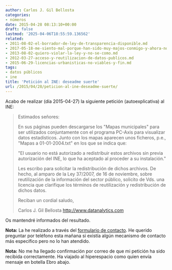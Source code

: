 ```yaml
---
author: Carlos J. Gil Bellosta
categories:
- números
date: 2015-04-28 08:13:10+00:00
draft: false
lastmod: '2025-04-06T18:55:59.136562'
related:
- 2011-08-02-el-borrador-de-ley-de-transparencia-disponible.md
- 2017-05-18-me-siento-mal-porque-han-sido-muy-majos-conmigo-y-ahora-no-se-que-hacer-con-lo-que-me-han-mandado.md
- 2013-08-02-quiero-violar-la-ley-y-no-se-como.md
- 2012-03-27-acceso-y-reutilizacion-de-datos-publicos.md
- 2015-06-29-licencias-urbanisticas-no-viables-y-fin.md
tags:
- datos públicos
- ine
title: 'Petición al INE: deseadme suerte'
url: /2015/04/28/peticion-al-ine-deseadme-suerte/
---
```


Acabo de realizar (día 2015-04-27) la siguiente petición (autoexplicativa) al INE:

>Estimados señores:
>
>En sus páginas pueden descargarse los "Mapas municipales" para ser utilizados conjuntamente con el programa PC-Axis para visualizar datos estadísticos. Junto con los mapas aparecen unos ficheros, p.e., "Mapas a 01-01-2004.txt" en los que se indica que:
>
>"El usuario no está autorizado a redistribuir estos archivos sin previa autorización del INE, lo que ha aceptado al proceder a su instalación."
>
>Les escribo para solicitar la redistribución de dichos archivos. De hecho, al amparo de la Ley 37/2007, de 16 de noviembre, sobre reutilización de la información del sector público, solicito de Vds. una licencia que clarifique los términos de reutilización y redistribución de dichos datos.
>
>Reciban un cordial saludo,
>
>Carlos J. Gil Bellosta
>http://www.datanalytics.com

Os mantendré informados del resultado.

**Nota:** La he realizado a través del [formulario de contacto](http://www.ine.es/infoine/enviarFormulario.do). He querido preguntar por teléfono esta mañana si existía algún mecanismo de contacto más específico pero no lo han atendido.

**Nota:** No me ha llegado confirmación por correo de que mi petición ha sido recibida correctamente. Ha viajado al hiperespacio como quien envía mensaje en botella Ebro abajo.